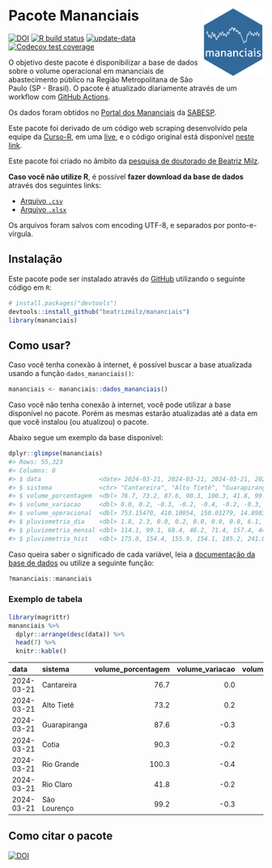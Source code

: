 
<!-- README.md is generated from README.Rmd. Please edit that file -->

# Pacote Mananciais <img src="man/figures/hexlogo.png" align="right" width = "120px"/>

<!-- badges: start -->

[![DOI](https://zenodo.org/badge/DOI/10.5281/zenodo.4733056.svg)](https://doi.org/10.5281/zenodo.4733056)
[![R build
status](https://github.com/beatrizmilz/mananciais/workflows/R-CMD-check/badge.svg)](https://github.com/beatrizmilz/mananciais/actions)
[![update-data](https://github.com/beatrizmilz/mananciais/actions/workflows/2-update_data.yaml/badge.svg)](https://github.com/beatrizmilz/mananciais/actions/workflows/2-update_data.yaml)
[![Codecov test
coverage](https://codecov.io/gh/beatrizmilz/mananciais/branch/master/graph/badge.svg)](https://codecov.io/gh/beatrizmilz/mananciais?branch=master)
<!-- badges: end -->

O objetivo deste pacote é disponibilizar a base de dados sobre o volume
operacional em mananciais de abastecimento público na Região
Metropolitana de São Paulo (SP - Brasil). O pacote é atualizado
diariamente através de um workflow com [GitHub
Actions](https://github.com/beatrizmilz/mananciais/actions).

Os dados foram obtidos no [Portal dos
Mananciais](http://mananciais.sabesp.com.br/Situacao) da
[SABESP](http://site.sabesp.com.br/site/Default.aspx).

Este pacote foi derivado de um código web scraping desenvolvido pela
equipe da [Curso-R](https://www.curso-r.com/), em uma
[live](https://youtu.be/jvZIxrMmOcQ), e o código original está
disponível [neste
link](https://github.com/curso-r/lives/blob/master/drafts/20200730_scraper_sabesp.R).

Este pacote foi criado no âmbito da [pesquisa de doutorado de Beatriz
Milz](https://beatrizmilz.github.io/tese/).

**Caso você não utilize R**, é possível **fazer download da base de
dados** através dos seguintes links:

- [Arquivo
  `.csv`](https://github.com/beatrizmilz/mananciais/raw/master/inst/extdata/mananciais.csv)
- [Arquivo
  `.xlsx`](https://github.com/beatrizmilz/mananciais/blob/master/inst/extdata/mananciais.xlsx?raw=true)

Os arquivos foram salvos com encoding UTF-8, e separados por
ponto-e-vírgula.

## Instalação

Este pacote pode ser instalado através do [GitHub](https://github.com/)
utilizando o seguinte código em `R`:

``` r
# install.packages("devtools")
devtools::install_github("beatrizmilz/mananciais")
library(mananciais)
```

## Como usar?

Caso você tenha conexão à internet, é possível buscar a base atualizada
usando a função `dados_mananciais()`:

``` r
mananciais <- mananciais::dados_mananciais() 
```

Caso você não tenha conexão à internet, você pode utilizar a base
disponível no pacote. Porém as mesmas estarão atualizadas até a data em
que você instalou (ou atualizou) o pacote.

Abaixo segue um exemplo da base disponível:

``` r
dplyr::glimpse(mananciais)
#> Rows: 55,323
#> Columns: 8
#> $ data                <date> 2024-03-21, 2024-03-21, 2024-03-21, 2024-03-21, 2…
#> $ sistema             <chr> "Cantareira", "Alto Tietê", "Guarapiranga", "Cotia…
#> $ volume_porcentagem  <dbl> 76.7, 73.2, 87.6, 90.3, 100.3, 41.8, 99.2, 76.7, 7…
#> $ volume_variacao     <dbl> 0.0, 0.2, -0.3, -0.2, -0.4, -0.2, -0.3, 0.0, 0.0, …
#> $ volume_operacional  <dbl> 753.15470, 410.10054, 150.01279, 14.89834, 112.564…
#> $ pluviometria_dia    <dbl> 1.8, 2.3, 0.0, 0.2, 0.0, 0.0, 0.0, 6.1, 0.1, 6.2, …
#> $ pluviometria_mensal <dbl> 114.1, 99.1, 68.4, 46.2, 71.4, 157.4, 44.4, 112.3,…
#> $ pluviometria_hist   <dbl> 175.0, 154.4, 155.9, 154.1, 185.2, 241.0, 198.9, 1…
```

Caso queira saber o significado de cada variável, leia a [documentação
da base de
dados](https://beatrizmilz.github.io/mananciais/reference/mananciais.html)
ou utilize a seguinte função:

``` r
?mananciais::mananciais
```

### Exemplo de tabela

``` r
library(magrittr)
mananciais %>% 
  dplyr::arrange(desc(data)) %>% 
  head(7) %>%
  knitr::kable()
```

| data       | sistema      | volume_porcentagem | volume_variacao | volume_operacional | pluviometria_dia | pluviometria_mensal | pluviometria_hist |
|:-----------|:-------------|-------------------:|----------------:|-------------------:|-----------------:|--------------------:|------------------:|
| 2024-03-21 | Cantareira   |               76.7 |             0.0 |          753.15470 |              1.8 |               114.1 |             175.0 |
| 2024-03-21 | Alto Tietê   |               73.2 |             0.2 |          410.10054 |              2.3 |                99.1 |             154.4 |
| 2024-03-21 | Guarapiranga |               87.6 |            -0.3 |          150.01279 |              0.0 |                68.4 |             155.9 |
| 2024-03-21 | Cotia        |               90.3 |            -0.2 |           14.89834 |              0.2 |                46.2 |             154.1 |
| 2024-03-21 | Rio Grande   |              100.3 |            -0.4 |          112.56430 |              0.0 |                71.4 |             185.2 |
| 2024-03-21 | Rio Claro    |               41.8 |            -0.2 |            5.70899 |              0.0 |               157.4 |             241.0 |
| 2024-03-21 | São Lourenço |               99.2 |            -0.3 |           88.14210 |              0.0 |                44.4 |             198.9 |

## Como citar o pacote

[![DOI](https://zenodo.org/badge/DOI/10.5281/zenodo.4733056.svg)](https://doi.org/10.5281/zenodo.4733056)
